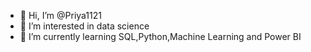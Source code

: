- 👋 Hi, I’m @Priya1121
- 👀 I’m interested in data science 
- 🌱 I’m currently learning SQL,Python,Machine Learning and Power BI


<!---
Priya1121/Priya1121 is a ✨ special ✨ repository because its `README.md` (this file) appears on your GitHub profile.
You can click the Preview link to take a look at your changes.
--->

